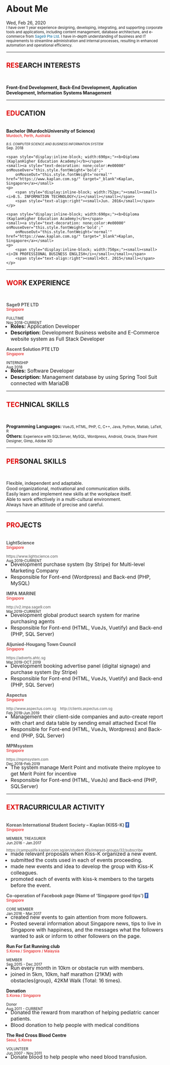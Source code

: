 <div class="post">
  <h1>About Me</h1>
  <time datetime="2020-0226 T00:00:00Z" class="post-date">Wed, Feb 26, 2020</time>
<div class="message">
  <small>
I have over 1 year experience designing, developing, integrating, and supporting corporate tools and applications,
including content management, database architecture, and e-commerce from 
<a style="text-decoration: none;color:#006699" onMouseOver="this.style.fontWeight='bold';" onMouseOut="this.style.fontWeight='normal'" href="http://www.sage9.com" target="_blank">Sage9 Pte Ltd</a>.
I have in-depth understanding of business and IT requirements to streamline administration and internal processes,
 resulting in enhanced automation and operational efficiency. 
</small>
</div>

<hr>

<h2><span style="color:#e00000">RES</span>EARCH INTERESTS</h2><br>
<p>
    <b>Front-End Development, Back-End Development, Application Development, Information Systems Management</b>
</p>

<hr>


<h2><span style="color:#e00000">EDU</span>CATION</h2><br>
    <span style="display:inline-block;width:561px;"><b>Bachelor (MurdochUniversity of Science)</b></span>
    <small><a style="text-decoration: none;color:#e00000" onMouseOver="this.style.fontWeight='bold';"
        onMouseOut="this.style.fontWeight='normal'" href="https://www.murdoch.edu.au/" target="_blank">Murdoch, Perth, Australia</a></small>
    <p>
        <span style="display:inline-block; width:675px;"><small><small><i>B.S. COMPUTER SCIENCE AND BUSINESS INFORMATION SYSTEM</i></small></small></span>
        <span style="text-align:right"><small>Sep. 2018</small></span>
    </p>

    <span style="display:inline-block; width:690px;"><b>Diploma (KaplanHigher Education Academy)</b></span>
    <small><a style="text-decoration: none;color:#e00000" onMouseOver="this.style.fontWeight='bold';"
        onMouseOut="this.style.fontWeight='normal'" href="https://www.kaplan.com.sg/" target="_blank">Kaplan, Singapore</a></small>
    <p>
        <span style="display:inline-block; width:752px;"><small><small><i>B.S. INFORMATION TECHNOLOGY</i></small></small></span>
        <span style="text-align:right"><small>Jun. 2016</small></span>
    </p>

    <span style="display:inline-block; width:690px;"><b>Diploma (KaplanHigher Education Academy)</b></span>
    <small><a style="text-decoration: none;color:#e00000" onMouseOver="this.style.fontWeight='bold';"
        onMouseOut="this.style.fontWeight='normal'" href="https://www.kaplan.com.sg/" target="_blank">Kaplan, Singapore</a></small>
    <p>
        <span style="display:inline-block; width:750px;"><small><small><i>IN PROFESSIONAL BUSINESS ENGLISH</i></small></small></span>
        <span style="text-align:right"><small>Oct. 2015</small></span>
    </p>

<hr>


<h2><span style="color:#e00000">WOR</span>K EXPERIENCE</h2><br>

<span style="display:inline-block; width:749px;"><a style="text-decoration: none;color: #555555" onMouseOver="this.style.color='#006699';"
    onMouseOut="this.style.color='#555555'" href="http://www.sage9.com" target="_blank"><b>Sage9 PTE LTD</b></a></span>
<small><span style="color:#e00000">Singapore</span></small>
<p>
    <span style="display:inline-block; width:677px;"><small>FULLTIME</small></span>
    <span style="text-align:right"><small>Nov 2018-CURRENT</small></span>
</p>
<ul style="margin-top:-20px;margin-left:-10px">
    <li style="font-size:16px"><b>Roles:</b> Application Developer</li>
    <li style="font-size:16px"><b>Description:</b> Development Business website and E-Commerce website system as Full Stack Developer</li>
</ul>

<span style="display:inline-block; width:747px;"><a style="text-decoration: none;color: #555555" onMouseOver="this.style.color='#006699'"
    onMouseOut="this.style.color='#555555'" href="http://www.myascents.com/" target="_blank"><b>Ascent Solution PTE LTD</b></a></span>
<small><span style="color:#e00000">Singapore</span></small>
<p>
    <span style="display:inline-block; width:751px;"><small>INTERNSHIP</small></span>
    <span style="text-align:right"><small>Aug 2018</small></span>
</p>
<ul style="margin-top:-20px;margin-left:-10px">
    <li style="font-size:16px"><b>Roles:</b> Software Developer</li>
    <li style="font-size:16px"><b>Description:</b> Management database by using Spring Tool Suit connected with MariaDB</li>
</ul>

<hr>

<h2><span style="color:#e00000">TEC</span>HNICAL SKILLS</h2><br>
<p>
<b>Programming Languages: </b><small> VueJS, HTML, PHP, C, C++, Java, Python, Matlab, LaTeX, R</small><br>
<b>Others: </b><small> Experience with SQLServer, MySQL, Wordpress, Android, Oracle, Share Point Designer, Gimp, Adobe XD </small>
</p>

<hr>

<h2><span style="color:#e00000">PER</span>SONAL SKILLS</h2><br>
<p>
    Flexible, independent and adaptable.<br>
    Good organizational, motivational and communication skills.<br> 
    Easily learn and implement new skills at the workplace itself. <br>
    Able to work effectively in a multi-cultural environment. <br>
    Always have an attitude of precise and careful.
</p>

<hr>

<h2><span style="color:#e00000">PRO</span>JECTS</h2><br>
<!-- 1 -->
<span style="display:inline-block; width:749px;"><a style="text-decoration: none;color: #555555" onMouseOver="this.style.color='#006699';"
    onMouseOut="this.style.color='#555555'" href="https://www.lightscience.com/" target="_blank"><b>LightScience</b></a></span>
<small><span style="color:#e00000">Singapore</span></small>
<p>
    <span style="display:inline-block; width:678px;"><small><a style="text-decoration: none;color: #555555" onMouseOver="this.style.color='#006699';this.style.fontWeight='bold';"
        onMouseOut="this.style.color='#555555';this.style.fontWeight='normal'" href="https://www.lightscience.com/" target="_blank">https://www.lightscience.com</a></small></span>
    <span style="text-align:right"><small>Aug.2019-CURRENT</small></span>
</p>
<ul style="margin-top:-20px;margin-left:-10px">
    <li style="font-size:16px">Development purchase system (by Stripe) for Multi-level Marketing Company</li>
    <li style="font-size:16px">Responsible for Font-end (Wordpress) and Back-end (PHP, MySQL)</li>
</ul>
<!-- 2 -->
<span style="display:inline-block; width:747px;"><a style="text-decoration: none;color: #555555" onMouseOver="this.style.color='#006699'"
    onMouseOut="this.style.color='#555555'" href="http://v2.impa.sage9.com/" target="_blank"><b>IMPA MARINE</b></a></span>
<small><span style="color:#e00000">Singapore</span></small>
<p>
    <span style="display:inline-block; width:678px;"><small><a style="text-decoration: none;color: #555555" onMouseOver="this.style.color='#006699';this.style.fontWeight='bold'"
        onMouseOut="this.style.color='#555555';this.style.fontWeight='normal'" href="http://v2.impa.sage9.com/" target="_blank">http://v2.impa.sage9.com</a></small></span>
    <span style="text-align:right"><small>Mar.2019-CURRENT</small></span>
</p>
<ul style="margin-top:-20px;margin-left:-10px">
    <li style="font-size:16px">Development global product search system for marine purchasing agents</li>
    <li style="font-size:16px">Responsible for Font-end (HTML, VueJs, Vuetify) and Back-end (PHP, SQL Server)</li>
</ul>
<!-- 3 -->
<span style="display:inline-block; width:747px;"><a style="text-decoration: none;color: #555555" onMouseOver="this.style.color='#006699'"
    onMouseOut="this.style.color='#555555'" href="https://adverts.ahtc.sg/" target="_blank"><b>Aljunied-Hougang Town Council</b></a></span>
<small><span style="color:#e00000">Singapore</span></small>
<p>
    <span style="display:inline-block; width:678px;"><small><a style="text-decoration: none;color: #555555" onMouseOver="this.style.color='#006699';this.style.fontWeight='bold'"
        onMouseOut="this.style.color='#555555';this.style.fontWeight='normal'" href="https://adverts.ahtc.sg/" target="_blank">https://adverts.ahtc.sg</a></small></span>
    <span style="text-align:right"><small>Mar.2019-OCT.2019</small></span>
</p>
<ul style="margin-top:-20px;margin-left:-10px">
    <li style="font-size:16px">Development booking advertise panel (digital signage) and purchase system (by Stripe)</li>
    <li style="font-size:16px">Responsible for Font-end (HTML, VueJs, Vuetify) and Back-end (PHP, SQL Server)</li>
</ul>
<!-- 4 -->
<span style="display:inline-block; width:747px;"><a style="text-decoration: none;color: #555555" onMouseOver="this.style.color='#006699'"
    onMouseOut="this.style.color='#555555'" href="http://www.aspectus.com.sg/" target="_blank"><b>Aspectus</b></a></span>
<small><span style="color:#e00000">Singapore</span></small>
<p>
    <span style="display:inline-block; width:686px;"><small><a style="text-decoration: none;color: #555555" onMouseOver="this.style.color='#006699';this.style.fontWeight='bold'"
        onMouseOut="this.style.color='#555555';this.style.fontWeight='normal'" href="http://www.aspectus.com.sg/" target="_blank">http://www.aspectus.com.sg</a> &ensp;
        <a style="text-decoration: none;color: #555555" onMouseOver="this.style.color='#006699';this.style.fontWeight='bold'"
        onMouseOut="this.style.color='#555555';this.style.fontWeight='normal'" href="http://clients.aspectus.com.sg/#/login" target="_blank">http://clients.aspectus.com.sg</a></small></span>
    <span style="text-align:right"><small>Feb.2019-Jun.2019</small></span>
</p>
<ul style="margin-top:-20px;margin-left:-10px">
    <li style="font-size:16px">Management their client-side companies and auto-create report with chart and data table by sending email attached Excel file</li>
    <li style="font-size:16px">Responsible for Font-end (HTML, VueJs, Wordpress) and Back-end (PHP, SQL Server)</li>
</ul>
<!-- 5 -->
<span style="display:inline-block; width:747px;"><a style="text-decoration: none;color: #555555" onMouseOver="this.style.color='#006699'"
    onMouseOut="this.style.color='#555555'" href="https://mpmsystem.com/" target="_blank"><b>MPMsystem</b></a></span>
<small><span style="color:#e00000">Singapore</span></small>
<p>
    <span style="display:inline-block; width:678px;"><small><a style="text-decoration: none;color: #555555" onMouseOver="this.style.color='#006699';this.style.fontWeight='bold'"
        onMouseOut="this.style.color='#555555';this.style.fontWeight='normal'" href="https://mpmsystem.com/" target="_blank">https://mpmsystem.com</a></small></span>
    <span style="text-align:right"><small>Dec.2018-Feb.2019</small></span>
</p>
<ul style="margin-top:-20px;margin-left:-10px">
    <li style="font-size:16px">The system manage Merit Point and motivate theire mployee to get Merit Point for incentive</li>
    <li style="font-size:16px">Responsible for Font-end (HTML, VueJs) and Back-end (PHP, SQLServer)</li>
</ul>

<hr>

<h2><span style="color:#e00000">EXT</span>RACURRICULAR ACTIVITY</h2><br>
<!-- 1 -->
<span style="display:inline-block; width:749px;"><a style="text-decoration: none;color: #555555" onMouseOver="this.style.color='#4267b2';"
    onMouseOut="this.style.color='#555555'" href="https://www.facebook.com/KisskSingapore/" target="_blank"><b>Korean International Student Society – Kaplan (KISS-K)
        <span style="background-color:#4267b2;color:#fff">&nbsp;f&nbsp;</span>
    </b></a></span>
<small><span style="color:#e00000">Singapore</span></small>
<p style="margin-bottom:-5px;">
    <span style="display:inline-block; width:685px;"><small>MEMBER, TREASURER</small></span>
    <span style="text-align:right"><small>Jun.2016 - Jan.2017</small></span>
</p>
<p>
    <span style="width:678px"><small><a style="text-decoration: none;color: #555555" onMouseOver="this.style.color='#006699';this.style.fontWeight='bold';"
        onMouseOut="this.style.color='#555555';this.style.fontWeight='normal'" href="https://campuslife.kaplan.com.sg/en/student-life/interest-groups/32/subscribe/" target="_blank">https://campuslife.kaplan.com.sg/en/student-life/interest-groups/32/subscribe</a></small></span>
</p>
<ul style="margin-top:-20px;margin-left:-10px">
    <li style="font-size:16px">made relevant proposals when Kiss-K organized a new event.</li>
    <li style="font-size:16px">submitted the costs used in each of events proceeding.</li>
    <li style="font-size:16px">made new events and idea to develop the group with Kiss-K colleagues.</li>
    <li style="font-size:16px">promoted each of events with kiss-k members to the targets before the event.</li>
</ul>
<!-- 2 -->
<span style="display:inline-block; width:747px;">
    <a style="text-decoration: none;color: #555555" onMouseOver="this.style.color='#006699'" onMouseOut="this.style.color='#555555'" href="https://www.facebook.com/SGCTwith2hrs/" target="_blank">
        <b>Co-operation of Facebook page (Name of ‘Singapore good tips')
        <span style="background-color:#4267b2;color:#fff">&nbsp;f&nbsp;</b></span>
    </a>
</span>
<small><span style="color:#e00000">Singapore</span></small>
<p>
    <span style="display:inline-block; width:679px;"><small>CORE MEMBER</small></span>
    <span style="text-align:right"><small>Jan.2016 - Mar.2017</small></span>
</p>
<ul style="margin-top:-20px;margin-left:-10px">
    <li style="font-size:16px">created new events to gain attention from more followers.</li>
    <li style="font-size:16px">Posted several information about Singapore news, tips to live in Singapore with happiness, and the messages what the
            followers wanted to ask or inform to other followers on the page.</li>
</ul>
<!-- 3 -->
<span style="display:inline-block; width:605px;"><b>Run For Eat Running club </b></span>
<small><span style="color:#e00000">S.Korea / Singapore / Malaysia</span></small>
<p>
    <span style="display:inline-block; width:677px;"><small>MEMBER</small></span>
    <span style="text-align:right"><small>Sep.2015 - Dec.2017</small></span>
</p>
<ul style="margin-top:-20px;margin-left:-10px">
    <li style="font-size:16px">Run every month in 10km or obstacle run with members.</li>
    <li style="font-size:16px">joined in 5km, 10km, half marathon (21KM) with obstacles(group), 42KM Walk (Total: 16 times).</li>
</ul>
<!-- 4 -->
<span style="display:inline-block; width:683px;"><b>Donation</b></span>
<small><span style="color:#e00000">S.Korea / Singapore</span></small>
<p>
    <span style="display:inline-block; width:675px;"><small>Donor</small></span>
    <span style="text-align:right"><small>Aug.2011 - CURRENT</small></span>
</p>
<ul style="margin-top:-20px;margin-left:-10px">
    <li style="font-size:16px">Donated the reward from marathon of helping pediatric cancer patients.</li>
    <li style="font-size:16px">Blood donation to help people with medical conditions</li>
</ul>
<!-- 5 -->
<span style="display:inline-block; width:720px;"><b>The Red Cross Blood Centre </b></span>
<small><span style="color:#e00000">Seoul, S.Korea</span></small>
<p>
    <span style="display:inline-block; width:682px;"><small>VOLUNTEER</small></span>
    <span style="text-align:right"><small>Jun.2007 - Nov.2011</small></span>
</p>
<ul style="margin-top:-20px;margin-left:-10px">
    <li style="font-size:16px">Donate blood to help people who need blood transfusion.</li>
    <!-- <li style="font-size:16px">Blood donation to help people with medical conditions</li> -->
</ul>
</div>
